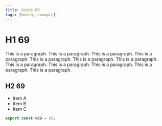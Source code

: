 ```yaml
---
title: Guide 69
tags: [bench, example]
---
```


# H1 69

This is a paragraph. This is a paragraph. This is a paragraph. This is a paragraph. This is a paragraph. This is a paragraph. This is a paragraph. This is a paragraph. This is a paragraph. This is a paragraph. This is a paragraph. This is a paragraph. 

## H2 69

- item A
- item B
- item C

```ts
export const v69 = 69;
```